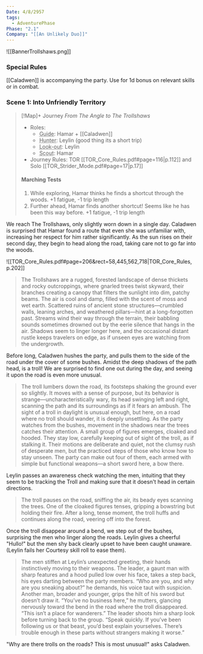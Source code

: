 ```yaml
---
Date: 4/8/2957
tags:
  - AdventurePhase
Phase: "2.1"
Company: "[[An Unlikely Duo]]"
---
```

![[BannerTrollshaws.png]]
### Special Rules
[[Caladwen]] is accompanying the party. Use for 1d bonus on relevant skills or in combat.

### Scene 1: Into Unfriendly Territory

> [!Map]+ Journey
> *From The Angle to The Trollshaws* 
> - Roles: 
>	- <abbr title="Travel Roll: Pass = Event after 3+# of successes hexes; Fail = Event after 2 hexes (spring/summer) or 1 hex (winter/autumn)">Guide</abbr>: Hamar + [[Caladwen]]
>	- <abbr title="Hunting skill event on 5-6">Hunter</abbr>: Leylin (good thing its a short trip)
>	- <abbr title="Awareness skill event on 3-4">Look-out</abbr>: Leylin
>	- <abbr title="Explore skill event on 1-2">Scout</abbr>: Hamar
>  - Journey Rules: TOR [[TOR_Core_Rules.pdf#page=116|p.112]] and Solo [[TOR_Strider_Mode.pdf#page=17|p.17]]
> ####  Marching Tests
>  1.  While exploring, Hamar thinks he finds a shortcut through the woods. +1 fatigue, -1 trip length
>  2. Further ahead, Hamar finds another shortcut! Seems like he has been this way before. +1 fatigue, -1 trip length

We reach The Trollshaws, only slightly worn down in a single day. Caladwen is surprised that Hamar found a route that even she was unfamiliar with, increasing her respect for him rather significantly. As the sun rises on their second day, they begin to head along the road, taking care not to go far into the woods.

![[TOR_Core_Rules.pdf#page=206&rect=58,445,562,718|TOR_Core_Rules, p.202]]

>The Trollshaws are a rugged, forested landscape of dense thickets and rocky outcroppings, where gnarled trees twist skyward, their branches creating a canopy that filters the sunlight into dim, patchy beams. The air is cool and damp, filled with the scent of moss and wet earth. Scattered ruins of ancient stone structures—crumbled walls, leaning arches, and weathered pillars—hint at a long-forgotten past. Streams wind their way through the terrain, their babbling sounds sometimes drowned out by the eerie silence that hangs in the air. Shadows seem to linger longer here, and the occasional distant rustle keeps travelers on edge, as if unseen eyes are watching from the undergrowth.

Before long, Caladwen hushes the party, and pulls them to the side of the road under the cover of some bushes. Amidst the deep shadows of the path head, is a troll! We are surprised to find one out during the day, and seeing it upon the road is even more unusual. 

> The troll lumbers down the road, its footsteps shaking the ground ever so slightly. It moves with a sense of purpose, but its behavior is strange—uncharacteristically wary, its head swinging left and right, scanning the path and its surroundings as if it fears an ambush. The sight of a troll in daylight is unusual enough, but here, on a road where no troll should wander, it is deeply unsettling.
> As the party watches from the bushes, movement in the shadows near the trees catches their attention. A small group of figures emerges, cloaked and hooded. They stay low, carefully keeping out of sight of the troll, as if stalking it. Their motions are deliberate and quiet, not the clumsy rush of desperate men, but the practiced steps of those who know how to stay unseen. The party can make out four of them, each armed with simple but functional weapons—a short sword here, a bow there.

Leylin passes an awareness check watching the men, intuiting that they seem to be tracking the Troll and making sure that it doesn't head in certain directions.

> The troll pauses on the road, sniffing the air, its beady eyes scanning the trees. One of the cloaked figures tenses, gripping a bowstring but holding their fire. After a long, tense moment, the troll huffs and continues along the road, veering off into the forest.

Once the troll disappear around a bend, we step out of the bushes, surprising the men who linger along the roads. Leylin gives a cheerful "Hullo!" but the men shy back clearly upset to have been caught unaware. (Leylin fails her Courtesy skill roll to ease them). 

>The men stiffen at Leylin’s unexpected greeting, their hands instinctively moving to their weapons. The leader, a gaunt man with sharp features and a hood pulled low over his face, takes a step back, his eyes darting between the party members. “Who are you, and why are you sneaking about?” he demands, his voice taut with suspicion.
>Another man, broader and younger, grips the hilt of his sword but doesn’t draw it. “You’ve no business here,” he mutters, glancing nervously toward the bend in the road where the troll disappeared. “This isn’t a place for wanderers.”
>The leader shoots him a sharp look before turning back to the group. “Speak quickly. If you’ve been following us or that beast, you’d best explain yourselves. There’s trouble enough in these parts without strangers making it worse.”

"Why are there trolls on the roads? This is most unusual!" asks Caladwen.

